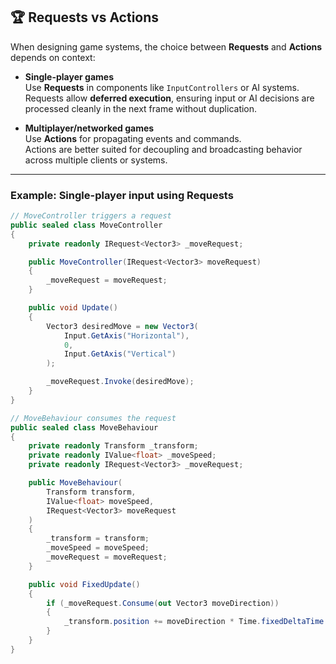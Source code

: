## 🏆 Requests vs Actions

When designing game systems, the choice between **Requests** and **Actions** depends on context:

- **Single-player games**  
  Use **Requests** in components like `InputControllers` or AI systems.  
  Requests allow **deferred execution**, ensuring input or AI decisions are processed cleanly in the next frame without duplication.

- **Multiplayer/networked games**  
  Use **Actions** for propagating events and commands.  
  Actions are better suited for decoupling and broadcasting behavior across multiple clients or systems.

---

### Example: Single-player input using Requests

```csharp
// MoveController triggers a request
public sealed class MoveController 
{
    private readonly IRequest<Vector3> _moveRequest;

    public MoveController(IRequest<Vector3> moveRequest)
    {
        _moveRequest = moveRequest;
    }

    public void Update()
    {
        Vector3 desiredMove = new Vector3(
            Input.GetAxis("Horizontal"), 
            0,
            Input.GetAxis("Vertical")
        );

        _moveRequest.Invoke(desiredMove);
    }
}

// MoveBehaviour consumes the request
public sealed class MoveBehaviour
{
    private readonly Transform _transform;
    private readonly IValue<float> _moveSpeed;
    private readonly IRequest<Vector3> _moveRequest;

    public MoveBehaviour(
        Transform transform,
        IValue<float> moveSpeed,
        IRequest<Vector3> moveRequest
    )
    {
        _transform = transform;
        _moveSpeed = moveSpeed;
        _moveRequest = moveRequest;
    }

    public void FixedUpdate()
    {
        if (_moveRequest.Consume(out Vector3 moveDirection))
        {
            _transform.position += moveDirection * Time.fixedDeltaTime * _moveSpeed.Value;
        }
    }
}
```